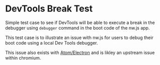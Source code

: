 # DevTools Break Test

Simple test case to see if DevTools will be able to execute a break in the debugger using `debugger` command in the boot code of the nw.js app.

This test case is to illustrate an issue with nw.js for users to debug their boot code using a local Dev Tools debugger.

This issue also exists with [Atom/Electron](http://electron.atom.io/) and is likley an upstream issue within chromium. 

